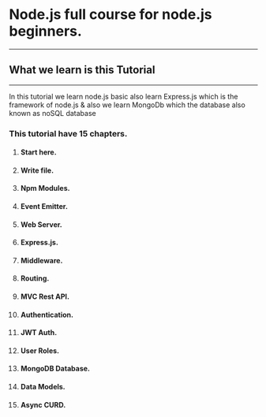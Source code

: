 # Node.js full course for node.js beginners.

---

## What we learn is this Tutorial

---

In this tutorial we learn node.js basic also learn Express.js which is the framework of node.js & also we learn MongoDb which the database also known as noSQL database

### This tutorial have 15 chapters.

1.  #### Start here.
2.  #### Write file.
3.  #### Npm Modules.
4.  #### Event Emitter.
5.  #### Web Server.
6.  #### Express.js.
7.  #### Middleware.
8.  #### Routing.
9.  #### MVC Rest API.
10. #### Authentication.
11. #### JWT Auth.
12. #### User Roles.
13. #### MongoDB Database.
14. #### Data Models.
15. #### Async CURD.
